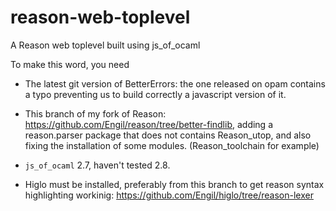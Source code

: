 # reason-web-toplevel
A Reason web toplevel built using js_of_ocaml

To make this word, you need

- The latest git version of BetterErrors: the one released on opam contains a typo preventing us to build correctly a javascript version of it.


- This branch of my fork of Reason: https://github.com/Engil/reason/tree/better-findlib, adding a reason.parser package that does not contains Reason_utop, and also fixing the installation of some modules. (Reason_toolchain for example)


- `js_of_ocaml` 2.7, haven't tested 2.8.


- Higlo must be installed, preferably from this branch to get reason syntax highlighting workinig: https://github.com/Engil/higlo/tree/reason-lexer
